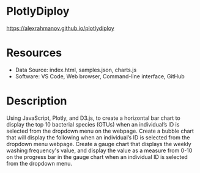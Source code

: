 # PlotlyDiploy

https://alexrahmanov.github.io/plotlydiploy

# Resources
* Data Source: index.html, samples.json, charts.js
* Software: VS Code, Web browser, Command-line interface, GitHub

# Description
Using JavaScript, Plotly, and D3.js, to create a horizontal bar chart to display the top 10 bacterial species (OTUs) when an individual’s ID is selected from the dropdown menu on the webpage.
Create a bubble chart that will display the following when an individual’s ID is selected from the dropdown menu webpage.
Create a gauge chart that displays the weekly washing frequency's value, and display the value as a measure from 0-10 on the progress bar in the gauge chart when an individual ID is selected from the dropdown menu.
